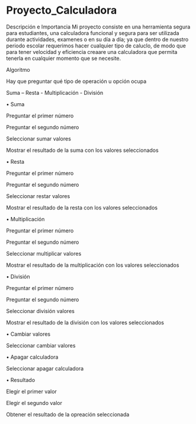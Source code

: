 # Proyecto_Calculadora
Descripción e Importancia 
Mi proyecto consiste en una herramienta segura para estudiantes, una calculadora funcional y segura para ser utilizada durante actividades, examenes o en su día a día; ya que dentro de nuestro periodo escolar requerimos hacer cualquier tipo de caluclo, de modo que para tener velocidad y eficiencia creaare una calculadora que permita tenerla en cualquier momento que se necesite.


Algoritmo

Hay que preguntar qué tipo de operación u opción ocupa

Suma – Resta - Multiplicación - División

• Suma

Preguntar el primer número

Preguntar el segundo número

Seleccionar sumar valores

Mostrar el resultado de la suma con los valores seleccionados 

• Resta

Preguntar el primer número

Preguntar el segundo número

Seleccionar restar valores

Mostrar el resultado de la resta con los valores seleccionados 

• Multiplicación

Preguntar el primer número

Preguntar el segundo número

Seleccionar multiplicar valores

Mostrar el resultado de la multiplicación con los valores seleccionados 

• División

Preguntar el primer número

Preguntar el segundo número

Seleccionar división valores

Mostrar el resultado de la división con los valores seleccionados 

• Cambiar valores

Seleccionar cambiar valores

• Apagar calculadora

Seleccionar apagar calculadora

• Resultado

Elegir el primer valor

Elegir el segundo valor

Obtener el resultado de la opreación seleccionada 
